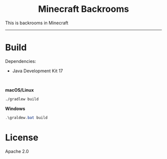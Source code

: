 # <div align="middle">Minecraft Backrooms</div>

This is backrooms in Minecraft

---

# Build

Dependencies:

- Java Development Kit 17

<br>

**macOS/Linux**

```sh
./gradlew build
```

**Windows**

```powershell
.\graldew.bat build
```

# License

Apache 2.0
